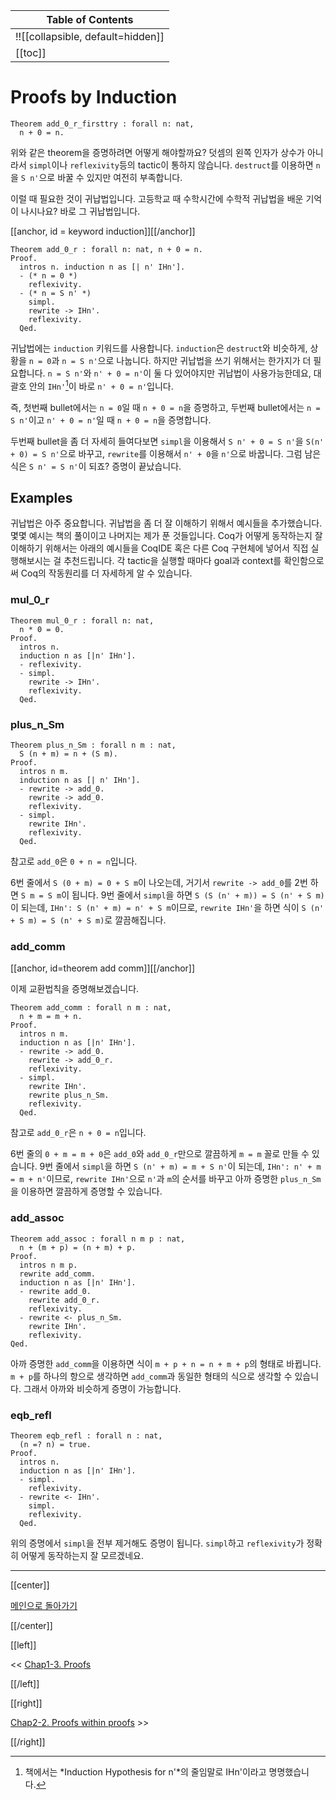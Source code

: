 | Table of Contents |
|-------------------|
|!![[collapsible, default=hidden]]  |
|[[toc]]|

# Proofs by Induction

```haskell, line_num
Theorem add_0_r_firsttry : forall n: nat,
  n + 0 = n.
```

위와 같은 theorem을 증명하려면 어떻게 해야할까요? 덧셈의 왼쪽 인자가 상수가 아니라서 `simpl`이나 `reflexivity`등의 tactic이 통하지 않습니다. `destruct`를 이용하면 `n`을 `S n'`으로 바꿀 수 있지만 여전히 부족합니다.

이럴 때 필요한 것이 귀납법입니다. 고등학교 때 수학시간에 수학적 귀납법을 배운 기억이 나시나요? 바로 그 귀납법입니다.

[[anchor, id = keyword induction]][[/anchor]]

```line_num
Theorem add_0_r : forall n: nat, n + 0 = n.
Proof.
  intros n. induction n as [| n' IHn'].
  - (* n = 0 *)
    reflexivity.
  - (* n = S n' *)
    simpl.
    rewrite -> IHn'.
    reflexivity.
  Qed.
```

귀납법에는 `induction` 키워드를 사용합니다. `induction`은 `destruct`와 비슷하게, 상황을 `n = 0`과 `n = S n'`으로 나눕니다. 하지만 귀납법을 쓰기 위해서는 한가지가 더 필요합니다. `n = S n'`와 `n' + 0 = n'`이 둘 다 있어야지만 귀납법이 사용가능한데요, 대괄호 안의 `IHn'`[^ihn]이 바로 `n' + 0 = n'`입니다.

즉, 첫번째 bullet에서는 `n = 0`일 때 `n + 0 = n`을 증명하고, 두번째 bullet에서는 `n = S n'`이고 `n' + 0 = n'`일 때 `n + 0 = n`을 증명합니다.

두번째 bullet을 좀 더 자세히 들여다보면 `simpl`을 이용해서 `S n' + 0 = S n'`을 `S(n' + 0) = S n'`으로 바꾸고, `rewrite`를 이용해서 `n' + 0`을 `n'`으로 바꿉니다. 그럼 남은 식은 `S n' = S n'`이 되죠? 증명이 끝났습니다.

[^ihn]: 책에서는 *Induction Hypothesis for n'*의 줄임말로 IHn'이라고 명명했습니다.

## Examples

귀납법은 아주 중요합니다. 귀납법을 좀 더 잘 이해하기 위해서 예시들을 추가했습니다. 몇몇 예시는 책의 풀이이고 나머지는 제가 푼 것들입니다. Coq가 어떻게 동작하는지 잘 이해하기 위해서는 아래의 예시들을 CoqIDE 혹은 다른 Coq 구현체에 넣어서 직접 실행해보시는 걸 추천드립니다. 각 tactic을 실행할 때마다 goal과 context를 확인함으로써 Coq의 작동원리를 더 자세하게 알 수 있습니다.

### mul_0_r

```line_num
Theorem mul_0_r : forall n: nat,
  n * 0 = 0.
Proof.
  intros n.
  induction n as [|n' IHn'].
  - reflexivity.
  - simpl.
    rewrite -> IHn'.
    reflexivity.
  Qed.
```

### plus_n_Sm

```line_num
Theorem plus_n_Sm : forall n m : nat,
  S (n + m) = n + (S m).
Proof.
  intros n m.
  induction n as [| n' IHn'].
  - rewrite -> add_0.
    rewrite -> add_0.
    reflexivity.
  - simpl.
    rewrite IHn'.
    reflexivity.
  Qed.
```

참고로 `add_0`은 `0 + n = n`입니다.

6번 줄에서 `S (0 + m) = 0 + S m`이 나오는데, 거기서 `rewrite -> add_0`를 2번 하면 `S m = S m`이 됩니다. 9번 줄에서 `simpl`을 하면 `S (S (n' + m)) = S (n' + S m)`이 되는데, `IHn': S (n' + m) = n' + S m`이므로, `rewrite IHn'`을 하면 식이 `S (n' + S m) = S (n' + S m)`로 깔끔해집니다.

### add_comm

[[anchor, id=theorem add comm]][[/anchor]]

이제 교환법칙을 증명해보겠습니다.

```line_num
Theorem add_comm : forall n m : nat,
  n + m = m + n.
Proof.
  intros n m.
  induction n as [|n' IHn'].
  - rewrite -> add_0.
    rewrite -> add_0_r.
    reflexivity.
  - simpl.
    rewrite IHn'.
    rewrite plus_n_Sm.
    reflexivity.
  Qed.
```

참고로 `add_0_r`은 `n + 0 = n`입니다.

6번 줄의 `0 + m = m + 0`은 `add_0`와 `add_0_r`만으로 깔끔하게 `m = m` 꼴로 만들 수 있습니다. 9번 줄에서 `simpl`을 하면 `S (n' + m) = m + S n'`이 되는데, `IHn': n' + m = m + n'`이므로, `rewrite IHn'`으로 `n'`과 `m`의 순서를 바꾸고 아까 증명한 `plus_n_Sm`을 이용하면 깔끔하게 증명할 수 있습니다.

### add_assoc

```line_num
Theorem add_assoc : forall n m p : nat,
  n + (m + p) = (n + m) + p.
Proof.
  intros n m p.
  rewrite add_comm.
  induction n as [|n' IHn'].
  - rewrite add_0.
    rewrite add_0_r.
    reflexivity.
  - rewrite <- plus_n_Sm.
    rewrite IHn'.
    reflexivity.
Qed.
```

아까 증명한 `add_comm`을 이용하면 식이 `m + p + n = n + m + p`의 형태로 바뀝니다. `m + p`를 하나의 항으로 생각하면 `add_comm`과 동일한 형태의 식으로 생각할 수 있습니다. 그래서 아까와 비슷하게 증명이 가능합니다.

### eqb_refl

```line_num
Theorem eqb_refl : forall n : nat,
  (n =? n) = true.
Proof.
  intros n.
  induction n as [|n' IHn'].
  - simpl.
    reflexivity.
  - rewrite <- IHn'.
    simpl.
    reflexivity.
  Qed.
```

위의 증명에서 `simpl`을 전부 제거해도 증명이 됩니다. `simpl`하고 `reflexivity`가 정확히 어떻게 동작하는지 잘 모르겠네요.

---

[[center]]

[메인으로 돌아가기](index.html)

[[/center]]

[[left]]

<< [Chap1-3. Proofs](Chap1-3.html)

[[/left]]

[[right]]

[Chap2-2. Proofs within proofs](Chap2-2.html) >>

[[/right]]